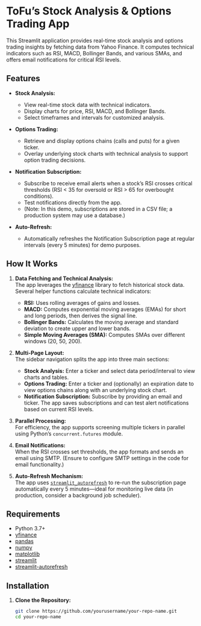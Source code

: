 # ToFu’s Stock Analysis & Options Trading App

This Streamlit application provides real-time stock analysis and options trading insights by fetching data from Yahoo Finance. It computes technical indicators such as RSI, MACD, Bollinger Bands, and various SMAs, and offers email notifications for critical RSI levels.

## Features

- **Stock Analysis:**  
  - View real-time stock data with technical indicators.
  - Display charts for price, RSI, MACD, and Bollinger Bands.
  - Select timeframes and intervals for customized analysis.

- **Options Trading:**  
  - Retrieve and display options chains (calls and puts) for a given ticker.
  - Overlay underlying stock charts with technical analysis to support option trading decisions.

- **Notification Subscription:**  
  - Subscribe to receive email alerts when a stock’s RSI crosses critical thresholds (RSI < 35 for oversold or RSI > 65 for overbought conditions).
  - Test notifications directly from the app.
  - (Note: In this demo, subscriptions are stored in a CSV file; a production system may use a database.)

- **Auto-Refresh:**  
  - Automatically refreshes the Notification Subscription page at regular intervals (every 5 minutes) for demo purposes.

## How It Works

1. **Data Fetching and Technical Analysis:**  
   The app leverages the [yfinance](https://pypi.org/project/yfinance/) library to fetch historical stock data. Several helper functions calculate technical indicators:
   - **RSI:** Uses rolling averages of gains and losses.
   - **MACD:** Computes exponential moving averages (EMAs) for short and long periods, then derives the signal line.
   - **Bollinger Bands:** Calculates the moving average and standard deviation to create upper and lower bands.
   - **Simple Moving Averages (SMA):** Computes SMAs over different windows (20, 50, 200).

2. **Multi-Page Layout:**  
   The sidebar navigation splits the app into three main sections:
   - **Stock Analysis:** Enter a ticker and select data period/interval to view charts and tables.
   - **Options Trading:** Enter a ticker and (optionally) an expiration date to view options chains along with an underlying stock chart.
   - **Notification Subscription:** Subscribe by providing an email and ticker. The app saves subscriptions and can test alert notifications based on current RSI levels.

3. **Parallel Processing:**  
   For efficiency, the app supports screening multiple tickers in parallel using Python’s `concurrent.futures` module.

4. **Email Notifications:**  
   When the RSI crosses set thresholds, the app formats and sends an email using SMTP. (Ensure to configure SMTP settings in the code for email functionality.)

5. **Auto-Refresh Mechanism:**  
   The app uses [`streamlit_autorefresh`](https://pypi.org/project/streamlit-autorefresh/) to re-run the subscription page automatically every 5 minutes—ideal for monitoring live data (in production, consider a background job scheduler).

## Requirements

- Python 3.7+
- [yfinance](https://pypi.org/project/yfinance/)
- [pandas](https://pandas.pydata.org/)
- [numpy](https://numpy.org/)
- [matplotlib](https://matplotlib.org/)
- [streamlit](https://streamlit.io/)
- [streamlit-autorefresh](https://pypi.org/project/streamlit-autorefresh/)

## Installation

1. **Clone the Repository:**
   ```bash
   git clone https://github.com/yourusername/your-repo-name.git
   cd your-repo-name
